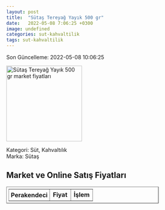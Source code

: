 ```yaml
---
layout: post
title:  "Sütaş Tereyağ Yayık 500 gr"
date:   2022-05-08 7:06:25 +0300
image: undefined
categories: sut-kahvaltilik
tags: sut-kahvaltilik
---
```


Son Güncelleme: 2022-05-08 10:06:25

<img src="undefined" width="200" alt="Sütaş Tereyağ Yayık 500 gr market fiyatları" />

Kategori: Süt, Kahvaltılık
<br />
Marka: Sütaş

<h2>Market ve Online Satış Fiyatları</h2>

<table border="1" style="padding: 5px;width:80%;">
  <tr>
    <td style="padding: 5px;"><strong>Perakendeci</strong></td>
    <td><strong>Fiyat</strong></td>
    <td><strong>İşlem</strong></td>
  </tr>
  
</table>
